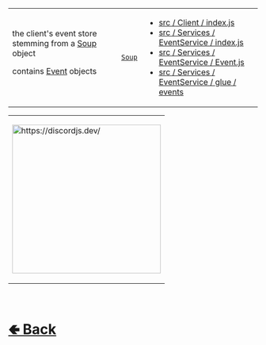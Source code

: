 <table>
<tr><td>

the client's event store stemming from a [Soup](https://github.com/shysolocup/stews/wiki/Soup) object

contains [Event](https://github.com/shysolocup/noscord.js) objects

<br>

</td><td> 

[`Soup`](https://github.com/shysolocup/stews/wiki/Soup)

</td><td>

- [src / Client / index.js](https://github.com/shysolocup/noscord.js/blob/main/src/Client/index.js)
- [src / Services / EventService / index.js](https://github.com/shysolocup/noscord.js/blob/main/src/Services/EventService/index.js)
- [src / Services / EventService / Event.js](https://github.com/shysolocup/noscord.js/blob/main/src/Services/EventService/Event.js)
- [src / Services / EventService / glue / events](https://github.com/shysolocup/noscord.js/tree/main/src/Services/EventService/glue/events)

</td></tr>

</table><table>
<tr><td>

<a href="https://discordjs.dev/"><img height=300 src="https://discordjs.dev/api/dynamic-open-graph.png?pkg=discord.js&kind=Enum&name=Events" alt="https://discordjs.dev/">

[comment]: <> ( <a href="https://support.discord.com/hc/en-us/articles/4403147417623-Custom-Profiles"><img height=350 src="https://support.discord.com/hc/article_attachments/15527697917079" alt="https://support.discord.com/hc/en-us/articles/4403147417623-Custom-Profiles"> )

</tr></td>
</table>

<br> <h1> [🢀 Back](https://github.com/shysolocup/noscord.js/wiki/Client-Elements) </h1>